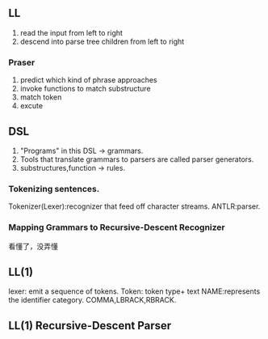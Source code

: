 
## LL
1. read the input from left to right
2. descend into parse tree children from left to right

### Praser
1. predict which kind of phrase approaches
2. invoke functions to match substructure
3. match  token
4. excute

## DSL
1. "Programs" in this DSL -> grammars.
2. Tools that translate grammars to parsers are called parser generators.
3. substructures,function -> rules.

### Tokenizing sentences.
Tokenizer(Lexer):recognizer that feed off character streams.
ANTLR:parser.

### Mapping Grammars to Recursive-Descent Recognizer
看懂了，没弄懂

## LL(1)
lexer: emit a sequence of tokens.
Token: token type+ text
NAME:represents the identifier category.
COMMA,LBRACK,RBRACK.

## LL(1) Recursive-Descent Parser
